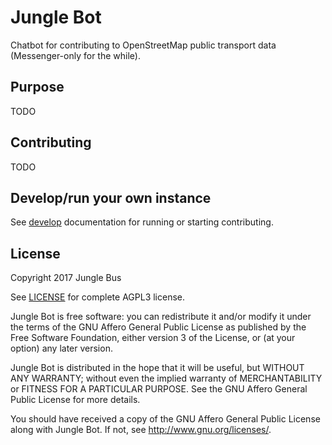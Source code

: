 # Jungle Bot

Chatbot for contributing to OpenStreetMap public transport data (Messenger-only for the while).

## Purpose

TODO


## Contributing

TODO


## Develop/run your own instance

See [develop](DEVELOP.md) documentation for running or starting contributing.


## License

Copyright 2017 Jungle Bus

See [LICENSE](LICENSE.txt) for complete AGPL3 license.

Jungle Bot is free software: you can redistribute it and/or modify
it under the terms of the GNU Affero General Public License as published by
the Free Software Foundation, either version 3 of the License, or
(at your option) any later version.

Jungle Bot is distributed in the hope that it will be useful,
but WITHOUT ANY WARRANTY; without even the implied warranty of
MERCHANTABILITY or FITNESS FOR A PARTICULAR PURPOSE.  See the
GNU Affero General Public License for more details.

You should have received a copy of the GNU Affero General Public License
along with Jungle Bot. If not, see http://www.gnu.org/licenses/.
